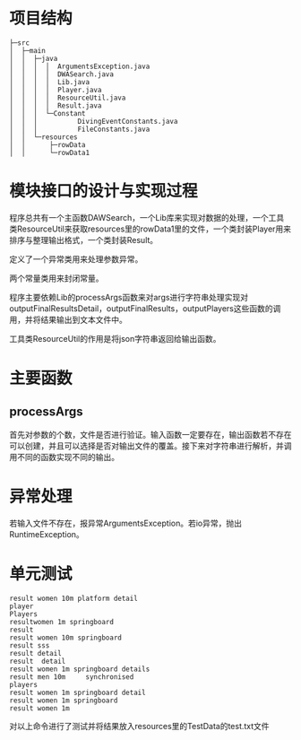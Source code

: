 # 项目结构
~~~         
├─src
│  ├─main
│  │  ├─java
│  │  │  │  ArgumentsException.java
│  │  │  │  DWASearch.java
│  │  │  │  Lib.java
│  │  │  │  Player.java
│  │  │  │  ResourceUtil.java
│  │  │  │  Result.java
│  │  │  └─Constant
│  │  │          DivingEventConstants.java
│  │  │          FileConstants.java
│  │  └─resources
│  │      ├─rowData   
│  │      └─rowData1
~~~

# 模块接口的设计与实现过程

程序总共有一个主函数DAWSearch，一个Lib库来实现对数据的处理，一个工具类ResourceUtil来获取resources里的rowData1里的文件，一个类封装Player用来排序与整理输出格式，一个类封装Result。

定义了一个异常类用来处理参数异常。

两个常量类用来封闭常量。

程序主要依赖Lib的processArgs函数来对args进行字符串处理实现对outputFinalResultsDetail，outputFinalResults，outputPlayers这些函数的调用，并将结果输出到文本文件中。

工具类ResourceUtil的作用是将json字符串返回给输出函数。

# 主要函数

## processArgs

首先对参数的个数，文件是否进行验证。输入函数一定要存在，输出函数若不存在可以创建，并且可以选择是否对输出文件的覆盖。接下来对字符串进行解析，并调用不同的函数实现不同的输出。

# 异常处理
若输入文件不存在，报异常ArgumentsException。若io异常，抛出RuntimeException。

# 单元测试
~~~text
result women 10m platform detail
player
Players
resultwomen 1m springboard
result 
result women 10m springboard
result sss
result detail
result  detail
result women 1m springboard details
result men 10m     synchronised
players
result women 1m springboard detail
result women 1m springboard
result women 1m
~~~

对以上命令进行了测试并将结果放入resources里的TestData的test.txt文件

